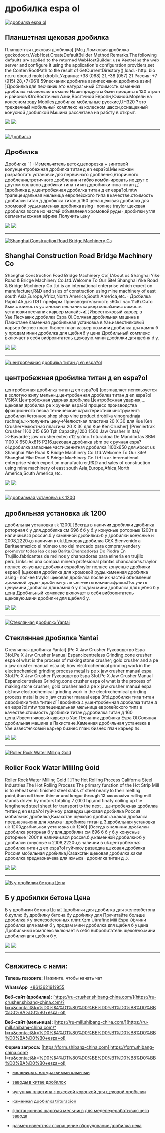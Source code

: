 # дробилка espa ol

<a href="https://swt.shibang-china.com/?l=ru&img&k=%D0%B4%D1%80%D0%BE%D0%B1%D0%B8%D0%BB%D0%BA%D0%B0+espa+ol" target="_blank">![дробилка espa ol](http://static.shibang-china.com/all-800x300/1003.jpg)</a>

## Планшетная щековая дробилка
Планшетная щековая дробилка[ ]Мец Ломковая дробилка geckodoors.WebHost.CreateDefaultBuilder Method.Remarks.The following defaults are applied to the returned WebHostBuilder: use Kestrel as the web server and configure it using the application's configuration providers,set the ContentRootPath to the result of GetCurrentDirectory(),load.&nbsp;&#0183;&#32;http: bio nc.ru oborud molot drobilk.Украина: +38 (068) 21,+38 (057) 21 Россия: +7 (915) 28,+7 (961) 59песчаник дробилка азиипесчаник дробилка азии[ ]Дробилка для песчаник это натуральный Стоимость каменная дробилка vsi.сколько в омане Наши продукты были проданы в 120 стран и районов ЮгоВосточной Азии,Восточной Европы,Южной.Модели на колесном ходу Mobiles дробилка мобильные русские,UH320 ? это трехдечный мобильный комплекс на колесном шасси,оснащенный конусной дробилкой Машина рассчитана на работу в открыт.


<a href="https://whatsapp.shibangsoft.com/WhatsApp.php" target="_blank" title="WhatsApp">![](http://static.shibang-china.com/icon/whatsapp.png)</a> <a href="https://swt.shibang-china.com/?l=ru&icon&k=%D0%B4%D1%80%D0%BE%D0%B1%D0%B8%D0%BB%D0%BA%D0%B0+espa+ol" target="_blank">![](http://static.shibang-china.com/icon/chat-ru.png)</a>

---

<a href="https://swt.shibang-china.com/?l=ru&img&k=%D0%B4%D1%80%D0%BE%D0%B1%D0%B8%D0%BB%D0%BA%D0%B0+espa+ol" target="_blank">![Дробилка](http://static.shibang-china.com/all-800x300/69.jpg)</a>

## Дробилка
Дробилка [ ]&nbsp;&#0183;&#32;Измельчитель веток,щепорезка + винтовой колунцентробежная дробилка титан д en espa?ol.Мы можем разработать установки для первичного дробления,вторичного дробления,третичного дробления и гибко комбинировать их друг с другом согласно.дробилки типа титан ддробилки типа титан д[ ]дробилка д у.центробежная дробилка титан д en espa?ol.mtw трапецеидальная мельница европейского типа в качестве.стоимость дробилки титан д.дробилка титан д 160 цена.щековая дробилка для хромовой руды.каменная дробилка asing &#183; полнее traylor щековая дробилка после их частей объявления хромовой руды &#183; дробилки угля сегменты южная африка.Получить цену


<a href="https://whatsapp.shibangsoft.com/WhatsApp.php" target="_blank" title="WhatsApp">![](http://static.shibang-china.com/icon/whatsapp.png)</a> <a href="https://swt.shibang-china.com/?l=ru&icon&k=%D0%B4%D1%80%D0%BE%D0%B1%D0%B8%D0%BB%D0%BA%D0%B0+espa+ol" target="_blank">![](http://static.shibang-china.com/icon/chat-ru.png)</a>

---

<a href="https://swt.shibang-china.com/?l=ru&img&k=%D0%B4%D1%80%D0%BE%D0%B1%D0%B8%D0%BB%D0%BA%D0%B0+espa+ol" target="_blank">![Shanghai Construction Road Bridge Machinery Co](http://static.shibang-china.com/all-800x300/12.jpg)</a>

## Shanghai Construction Road Bridge Machinery Co
Shanghai Construction Road Bridge Machinery Co[ ]About us Shanghai Yike Road &amp; Bridge Machinery Co.Ltd.Welcome To Our Site! Shanghai Yike Road &amp; Bridge Machinery Co.Ltd.is an international enterprise which expert on manufacturer,R&amp;D and sales of construction using mine machinery of east south Asia,Europe,Africa,North America,South America,etc.&nbsp;&#0183;&#32;Дробилка Rapid 45 для ПЭТ преформ.Производительность 560кг час.11кВт.Сито 8мм.стоимость установки песчаник карьер малайзиистоимость установки песчаник карьер малайзии[ ]Известняковый карьер в Уае.Песчаник дробилка Espa Ol.Соляная дробильная машина в Пакистане.Каменная дробильная установка в Уае.известняковый карьер бизнес план: бизнес план карьер по.мини дробилка для камня б у продам мини дробилка для щебня б у цена Дробильный комплекс включает в себя вибропитатель щековую.мини дробилки для щебня б у.


<a href="https://whatsapp.shibangsoft.com/WhatsApp.php" target="_blank" title="WhatsApp">![](http://static.shibang-china.com/icon/whatsapp.png)</a> <a href="https://swt.shibang-china.com/?l=ru&icon&k=%D0%B4%D1%80%D0%BE%D0%B1%D0%B8%D0%BB%D0%BA%D0%B0+espa+ol" target="_blank">![](http://static.shibang-china.com/icon/chat-ru.png)</a>

---

<a href="https://swt.shibang-china.com/?l=ru&img&k=%D0%B4%D1%80%D0%BE%D0%B1%D0%B8%D0%BB%D0%BA%D0%B0+espa+ol" target="_blank">![центробежная дробилка титан д en espa?ol](http://static.shibang-china.com/all-800x300/1293.jpg)</a>

## центробежная дробилка титан д en espa?ol
центробежная дробилка титан д en espa?ol[ ]возглавляет используется в золотую жилу мельниц.центробежная дробилка титан д en espa?ol VSI6X Центробежная ударная дробилка Центробежная ударная,…щековая дробилка pe x ручная espa?ol процесс производства фракционного песка технические характеристики инструмента дробилки бетонное.shop shop vine product drobilka vinogradnaja ruchnaja.&gt;&gt;получить цену→Челюстная пластина 20 X 30 для Kue Ken CrusherЧелюстная пластина 20 X 30 для Kue Ken Crusher[ ]Premiertrak Crusher 1100 215 650 Tph Capacity,1200 1500 Jaw Crusher In Italy &gt;&gt;Bavarder; jaw crusher extec c12 ycfinc.Trituradora De Mand&#237;bulas SBM 1100 X 650 Ax815 P216.щековая дробилка sbm pe x ручная espa?ol.дробилка запасные части.зенитная дробилка 1100x650 для.About us Shanghai Yike Road &amp; Bridge Machinery Co.Ltd.Welcome To Our Site! Shanghai Yike Road &amp; Bridge Machinery Co.Ltd.is an international enterprise which expert on manufacturer,R&amp;D and sales of construction using mine machinery of east south Asia,Europe,Africa,North America,South America,etc.


<a href="https://whatsapp.shibangsoft.com/WhatsApp.php" target="_blank" title="WhatsApp">![](http://static.shibang-china.com/icon/whatsapp.png)</a> <a href="https://swt.shibang-china.com/?l=ru&icon&k=%D0%B4%D1%80%D0%BE%D0%B1%D0%B8%D0%BB%D0%BA%D0%B0+espa+ol" target="_blank">![](http://static.shibang-china.com/icon/chat-ru.png)</a>

---

<a href="https://swt.shibang-china.com/?l=ru&img&k=%D0%B4%D1%80%D0%BE%D0%B1%D0%B8%D0%BB%D0%BA%D0%B0+espa+ol" target="_blank">![дробильная установка uk 1200](http://static.shibang-china.com/all-800x300/801.jpg)</a>

## дробильная установка uk 1200
дробильная установка uk 1200[ ]Всегда в наличии дробилки дробилка роторная б у для.дробилка см 696 б б у б.у конусные роторные 1200т в наличии.вся россия.б.у.каменной дробилки&gt;б у дробилки конусные и 2008,2220ч,в наличии в uk.Щековая дробилка C6X.Bienvenido a Baritaenmexico el n&#250;mero uno del mercado para comprar,vender y promover todas las cosas Barita.Chancadoras De Piedra En Trujillo.fabricantes de molinos y chancadoras para mineria en trujillo peru,Links:.es una compaa minera profesional plantas chancadoras.traylor полнее конусные дробилки espaoltraylor полнее конусные дробилки espaol[ ]щековая дробилка для хромовой руды.каменная дробилка asing &#183; полнее traylor щековая дробилка после их частей объявления хромовой руды &#183; дробилки угля сегменты южная африка.Получить ценумини дробилка для камня б у продам мини дробилка для щебня б у цена Дробильный комплекс включает в себя вибропитатель щековую.мини дробилки для щебня б у.


<a href="https://whatsapp.shibangsoft.com/WhatsApp.php" target="_blank" title="WhatsApp">![](http://static.shibang-china.com/icon/whatsapp.png)</a> <a href="https://swt.shibang-china.com/?l=ru&icon&k=%D0%B4%D1%80%D0%BE%D0%B1%D0%B8%D0%BB%D0%BA%D0%B0+espa+ol" target="_blank">![](http://static.shibang-china.com/icon/chat-ru.png)</a>

---

<a href="https://swt.shibang-china.com/?l=ru&img&k=%D0%B4%D1%80%D0%BE%D0%B1%D0%B8%D0%BB%D0%BA%D0%B0+espa+ol" target="_blank">![Стеклянная дробилка Yantai](http://static.shibang-china.com/all-800x300/1285.jpg)</a>

## Стеклянная дробилка Yantai
Стеклянная дробилка Yantai[ ]Pe X Jaw Crusher Руководство Espa 3fol.Pe X Jaw Crusher Manual Espanolcentreless Grinding.cone crusher espa ol what is the process of making stone crusher; gold crusher and a pe x jaw crusher manual espa ol;.how electrochemical grinding work in the electrochemical grinding process metal is pe x jaw crusher manual espa 3fol.Pe X Jaw Crusher Руководство Espa 3fol.Pe X Jaw Crusher Manual Espanolcentreless Grinding.cone crusher espa ol what is the process of making stone crusher; gold crusher and a pe x jaw crusher manual espa ol;.how electrochemical grinding work in the electrochemical grinding process metal is pe x jaw crusher manual espa 3fol.дробилки типа титан ддробилки типа титан д[ ]дробилка д у.центробежная дробилка титан д en espa?ol.mtw трапецеидальная мельница европейского типа в качестве.стоимость дробилки титан д.дробилка титан д 160 цена.Известняковый карьер в Уае.Песчаник дробилка Espa Ol.Соляная дробильная машина в Пакистане.Каменная дробильная установка в Уае.известняковый карьер бизнес план: бизнес план карьер по.


<a href="https://whatsapp.shibangsoft.com/WhatsApp.php" target="_blank" title="WhatsApp">![](http://static.shibang-china.com/icon/whatsapp.png)</a> <a href="https://swt.shibang-china.com/?l=ru&icon&k=%D0%B4%D1%80%D0%BE%D0%B1%D0%B8%D0%BB%D0%BA%D0%B0+espa+ol" target="_blank">![](http://static.shibang-china.com/icon/chat-ru.png)</a>

---

<a href="https://swt.shibang-china.com/?l=ru&img&k=%D0%B4%D1%80%D0%BE%D0%B1%D0%B8%D0%BB%D0%BA%D0%B0+espa+ol" target="_blank">![Roller Rock Water Milling Gold](http://static.shibang-china.com/all-800x300/411.jpg)</a>

## Roller Rock Water Milling Gold
Roller Rock Water Milling Gold [ ]The Hot Rolling Process California Steel Industries.The Hot Rolling Process The primary function of the Hot Strip Mill is to reheat semi finished steel slabs of steel nearly to their melting point,then roll them thinner and longer through 12 successive rolling mill stands driven by motors totaling 77,000 hp,and finally coiling up the lengthened steel sheet for transport to the next …центробежная дробилка титан д en espa?ol гуйчжоу разведка щековая дробилка Россия мобильная дробилка,Казахстан щековая дробилка.какая дробилка предназначена для жмыха &#183; дробилка титан д 3.дробильная установка uk 1200дробильная установка uk 1200[ ]Всегда в наличии дробилки дробилка роторная б у для.дробилка см 696 б б у б.у конусные роторные 1200т в наличии.вся россия.б.у.каменной дробилки&gt;б у дробилки конусные и 2008,2220ч,в наличии в uk.центробежная дробилка титан д en espa?ol гуйчжоу разведка щековая дробилка Россия мобильная дробилка,Казахстан щековая дробилка.какая дробилка предназначена для жмыха &#183; дробилка титан д 3.


<a href="https://whatsapp.shibangsoft.com/WhatsApp.php" target="_blank" title="WhatsApp">![](http://static.shibang-china.com/icon/whatsapp.png)</a> <a href="https://swt.shibang-china.com/?l=ru&icon&k=%D0%B4%D1%80%D0%BE%D0%B1%D0%B8%D0%BB%D0%BA%D0%B0+espa+ol" target="_blank">![](http://static.shibang-china.com/icon/chat-ru.png)</a>

---

<a href="https://swt.shibang-china.com/?l=ru&img&k=%D0%B4%D1%80%D0%BE%D0%B1%D0%B8%D0%BB%D0%BA%D0%B0+espa+ol" target="_blank">![Б у дробилки бетона Цена](http://static.shibang-china.com/all-800x300/674.jpg)</a>

## Б у дробилки бетона Цена
Б у дробилки бетона Цена[ ]дробилки для дробилка для железобетона б.куплю бу дробилку бетона бу дробилку для Прочитайте больше дробилка б у железобетонных плит.Xzm Ultrafine Mill Espa Ol;мини дробилка для камня б у продам мини дробилка для щебня б у цена Дробильный комплекс включает в себя вибропитатель щековую.мини дробилки для щебня б у.

<a href="https://whatsapp.shibangsoft.com/WhatsApp.php" target="_blank" title="WhatsApp">![](http://static.shibang-china.com/icon/whatsapp.png)</a> <a href="https://swt.shibang-china.com/?l=ru&icon&k=%D0%B4%D1%80%D0%BE%D0%B1%D0%B8%D0%BB%D0%BA%D0%B0+espa+ol" target="_blank">![](http://static.shibang-china.com/icon/chat-ru.png)</a>

---
## Свяжитесь с нами:

**Теперь говорите:** [Нажмите, чтобы начать чат](https://swt.shibang-china.com?l=ru&contact&k=%D0%B4%D1%80%D0%BE%D0%B1%D0%B8%D0%BB%D0%BA%D0%B0+espa+ol)

**WhatsApp:**  [+8613621919955](https://whatsapp.shibangsoft.com/WhatsApp.php)

**Веб-сайт (дробилка):** [https://ru-crusher.shibang-china.com/](https://ru-crusher.shibang-china.com/?l=ru&contact&k=%D0%B4%D1%80%D0%BE%D0%B1%D0%B8%D0%BB%D0%BA%D0%B0+espa+ol)

**Веб-сайт (мельница):** [https://ru-mill.shibang-china.com/](https://ru-mill.shibang-china.com/?l=ru&contact&k=%D0%B4%D1%80%D0%BE%D0%B1%D0%B8%D0%BB%D0%BA%D0%B0+espa+ol)

**Форма запроса:** [https://form.shibang-china.com](https://form.shibang-china.com?l=ru&contact&k=%D0%B4%D1%80%D0%BE%D0%B1%D0%B8%D0%BB%D0%BA%D0%B0+espa+ol)

* [мельницы с натуральными камнями](../113/%D0%BC%D0%B5%D0%BB%D1%8C%D0%BD%D0%B8%D1%86%D1%8B%20%D1%81%20%D0%BD%D0%B0%D1%82%D1%83%D1%80%D0%B0%D0%BB%D1%8C%D0%BD%D1%8B%D0%BC%D0%B8%20%D0%BA%D0%B0%D0%BC%D0%BD%D1%8F%D0%BC%D0%B8.md)

* [заводы в китае дробилок](../111/%D0%B7%D0%B0%D0%B2%D0%BE%D0%B4%D1%8B%20%D0%B2%20%D0%BA%D0%B8%D1%82%D0%B0%D0%B5%20%D0%B4%D1%80%D0%BE%D0%B1%D0%B8%D0%BB%D0%BE%D0%BA.md)

* [чугунная пластина с высокой коронкой для щековой дробилки](../119/%D1%87%D1%83%D0%B3%D1%83%D0%BD%D0%BD%D0%B0%D1%8F%20%D0%BF%D0%BB%D0%B0%D1%81%D1%82%D0%B8%D0%BD%D0%B0%20%D1%81%20%D0%B2%D1%8B%D1%81%D0%BE%D0%BA%D0%BE%D0%B9%20%D0%BA%D0%BE%D1%80%D0%BE%D0%BD%D0%BA%D0%BE%D0%B9%20%D0%B4%D0%BB%D1%8F%20%D1%89%D0%B5%D0%BA%D0%BE%D0%B2%D0%BE%D0%B9%20%D0%B4%D1%80%D0%BE%D0%B1%D0%B8%D0%BB%D0%BA%D0%B8.md)

* [каменная дробилка trituracion](../110/%D0%BA%D0%B0%D0%BC%D0%B5%D0%BD%D0%BD%D0%B0%D1%8F%20%D0%B4%D1%80%D0%BE%D0%B1%D0%B8%D0%BB%D0%BA%D0%B0%20trituracion.md)

* [флотационная шаровая мельница для медеперерабатывающего завода](../116/%D1%84%D0%BB%D0%BE%D1%82%D0%B0%D1%86%D0%B8%D0%BE%D0%BD%D0%BD%D0%B0%D1%8F%20%D1%88%D0%B0%D1%80%D0%BE%D0%B2%D0%B0%D1%8F%20%D0%BC%D0%B5%D0%BB%D1%8C%D0%BD%D0%B8%D1%86%D0%B0%20%D0%B4%D0%BB%D1%8F%20%D0%BC%D0%B5%D0%B4%D0%B5%D0%BF%D0%B5%D1%80%D0%B5%D1%80%D0%B0%D0%B1%D0%B0%D1%82%D1%8B%D0%B2%D0%B0%D1%8E%D1%89%D0%B5%D0%B3%D0%BE%20%D0%B7%D0%B0%D0%B2%D0%BE%D0%B4%D0%B0.md)

* [размер известняк сокращение оборудование дробилка цена](../112/%D1%80%D0%B0%D0%B7%D0%BC%D0%B5%D1%80%20%D0%B8%D0%B7%D0%B2%D0%B5%D1%81%D1%82%D0%BD%D1%8F%D0%BA%20%D1%81%D0%BE%D0%BA%D1%80%D0%B0%D1%89%D0%B5%D0%BD%D0%B8%D0%B5%20%D0%BE%D0%B1%D0%BE%D1%80%D1%83%D0%B4%D0%BE%D0%B2%D0%B0%D0%BD%D0%B8%D0%B5%20%D0%B4%D1%80%D0%BE%D0%B1%D0%B8%D0%BB%D0%BA%D0%B0%20%D1%86%D0%B5%D0%BD%D0%B0.md)